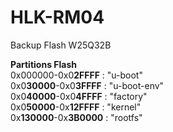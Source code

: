 # HLK-RM04

Backup Flash W25Q32B

**Partitions Flash**<br>
0x000000-0x0**2FFFF** : "u-boot"<br>
0x0**30000**-0x0**3FFFF** : "u-boot-env"<br>
0x0**40000**-0x0**4FFFF** : "factory"<br>
0x0**50000**-0x**12FFFF** : "kernel"<br>
0x**130000**-0x**3B0000** : "rootfs"<br>
